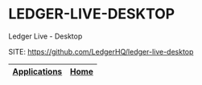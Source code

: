 # LEDGER-LIVE-DESKTOP
 
 Ledger Live - Desktop
 
 SITE: https://github.com/LedgerHQ/ledger-live-desktop

 | [Applications](https://portable-linux-apps.github.io/apps.html) | [Home](https://portable-linux-apps.github.io)
 | --- | --- |
